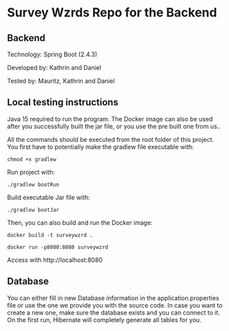 # Survey Wzrds Repo for the Backend

## Backend

Technology: Spring Boot (2.4.3)

Developed by: Kathrin and Daniel

Tested by: Mauritz, Kathrin and Daniel

## Local testing instructions
Java 15 required to run the program.
The Docker image can also be used after you successfully built the jar file, or you use the pre built one from us.. 

All the commands should be executed from the root folder of this project.
You first have to potentially make the gradlew file executable with:
```
chmod +x gradlew
```
Run project with:
````
./gradlew bootRun
````

Build executable Jar file with:
```
./gradlew bootJar
```

Then, you can also build and run the Docker image:

```
docker build -t surveywzrd .
```
```
docker run -p8080:8080 surveywzrd
```

Access with http://localhost:8080
## Database
You can either fill in new Database information in the application.properties file or use the one we provide you with the source code.
In case you want to create a new one, make sure the database exists and you can connect to it. On the first run, Hibernate will completely generate all tables for you.
